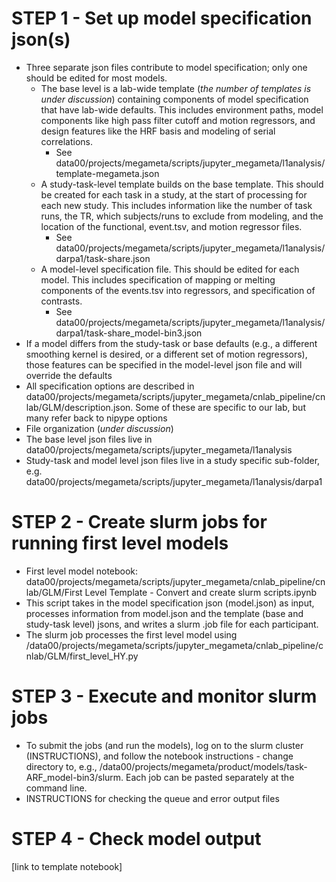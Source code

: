 # STEP 1 - Set up model specification json(s) 
* Three separate json files contribute to model specification; only one should be edited for most models. 
  * The base level is a lab-wide template (*the number of templates is under discussion*) containing components of model specification that have lab-wide defaults. This includes environment paths, model components like high pass filter cutoff and motion regressors, and design features like the HRF basis and modeling of serial correlations.
    * See data00/projects/megameta/scripts/jupyter_megameta/l1analysis/template-megameta.json
  * A study-task-level template builds on the base template. This should be created for each task in a study, at the start of processing for each new study. This includes information like the number of task runs, the TR, which subjects/runs to exclude from modeling, and the location of the functional, event.tsv, and motion regressor files. 
    * See data00/projects/megameta/scripts/jupyter_megameta/l1analysis/darpa1/task-share.json
  * A model-level specification file. This should be edited for each model. This includes specification of mapping or melting components of the events.tsv into regressors, and specification of contrasts.
    * See data00/projects/megameta/scripts/jupyter_megameta/l1analysis/darpa1/task-share_model-bin3.json
 * If a model differs from the study-task or base defaults (e.g., a different smoothing kernel is desired, or a different set of motion regressors), those features can be specified in the model-level json file and will override the defaults 
 * All specification options are described in data00/projects/megameta/scripts/jupyter_megameta/cnlab_pipeline/cnlab/GLM/description.json. Some of these are specific to our lab, but many refer back to nipype options
* File organization (*under discussion*)
 * The base level json files live in data00/projects/megameta/scripts/jupyter_megameta/l1analysis
 * Study-task and model level json files live in a study specific sub-folder, e.g. data00/projects/megameta/scripts/jupyter_megameta/l1analysis/darpa1
 
# STEP 2 - Create slurm jobs for running first level models
* First level model notebook: data00/projects/megameta/scripts/jupyter_megameta/cnlab_pipeline/cnlab/GLM/First Level Template - Convert and create slurm scripts.ipynb
* This script takes in the model specification json (model.json) as input, processes information from model.json and the template (base and study-task level) jsons, and writes a slurm .job file for each participant. 
* The slurm job processes the first level model using /data00/projects/megameta/scripts/jupyter_megameta/cnlab_pipeline/cnlab/GLM/first_level_HY.py 


# STEP 3 - Execute and monitor slurm jobs 
* To submit the jobs (and run the models), log on to the slurm cluster (INSTRUCTIONS), and follow the notebook instructions - change directory to, e.g., /data00/projects/megameta/product/models/task-ARF_model-bin3/slurm. Each job can be pasted separately at the command line. 
* INSTRUCTIONS for checking the queue and error output files 


# STEP 4 - Check model output 
[link to template notebook]










